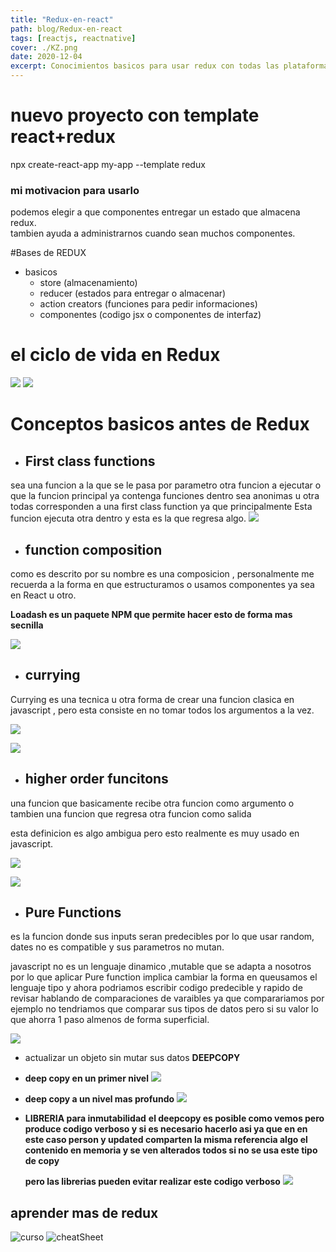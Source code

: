 ```yaml
---
title: "Redux-en-react"
path: blog/Redux-en-react
tags: [reactjs, reactnative]
cover: ./KZ.png
date: 2020-12-04
excerpt: Conocimientos basicos para usar redux con todas las plataformas que se basen en REACT
---
```


# nuevo proyecto con template react+redux

npx create-react-app my-app --template redux

### mi motivacion para usarlo

podemos elegir a que componentes entregar un estado que almacena redux.  
tambien ayuda a administrarnos cuando sean muchos componentes.

#Bases de REDUX

- basicos
  - store (almacenamiento)
  - reducer (estados para entregar o almacenar)
  - action creators (funciones para pedir informaciones)
  - componentes (codigo jsx o componentes de interfaz)

# el ciclo de vida en Redux

![](./eventos.PNG)
![](./ciclo-vida.PNG)

# Conceptos basicos antes de Redux

- ## First class functions

sea una funcion a la que se le pasa por parametro otra funcion a ejecutar o que la funcion principal ya contenga funciones dentro sea anonimas u otra todas corresponden a una first class function ya que principalmente Esta funcion ejecuta otra dentro y esta es la que regresa algo.
![](./firstclass.jpg)

- ## function composition

como es descrito por su nombre es una composicion , personalmente me recuerda a la forma en que estructuramos o usamos componentes ya sea en React u otro.

**Loadash es un paquete NPM que permite hacer esto de forma mas secnilla**

![](./composition.png)

- ## currying

Currying es una tecnica u otra forma de crear una funcion clasica en javascript , pero esta consiste en no tomar todos los argumentos a la vez.

![](./currying.png)

![](./currying2.png)

- ## higher order funcitons

una funcion que basicamente recibe otra funcion como argumento o tambien una funcion que regresa otra funcion como salida

esta definicion es algo ambigua pero esto realmente es muy usado en javascript.

![](./highorder2.png)

![](./highorder.png)

- ## Pure Functions

es la funcion donde sus inputs seran predecibles por lo que usar random, dates no es compatible y sus parametros no mutan.

javascript no es un lenguaje dinamico ,mutable que se adapta a nosotros por lo que aplicar Pure function implica cambiar la forma en queusamos el lenguaje tipo y ahora podriamos escribir codigo predecible y rapido de revisar hablando de comparaciones de varaibles ya que comparariamos por ejemplo no tendriamos que comparar sus tipos de datos pero si su valor lo que ahorra 1 paso almenos de forma superficial.

![](./pure.png)

- actualizar un objeto sin mutar sus datos **DEEPCOPY**

- **deep copy en un primer nivel**
  ![](./objectnomuted.png)

- **deep copy a un nivel mas profundo**
  ![](./objectnomuted2.png)

- **LIBRERIA para inmutabilidad**
  **el deepcopy es posible como vemos pero produce codigo verboso y si es necesario hacerlo asi ya que en en este caso person y updated comparten la misma referencia algo el contenido en memoria y se ven alterados todos si no se usa este tipo de copy**

  **pero las librerias pueden evitar realizar este codigo verboso**
  ![](./immer.png)

## aprender mas de redux

![curso](https://www.codecademy.com/courses/learn-redux/)
![cheatSheet](https://www.codecademy.com/learn/learn-redux/modules/core-redux-api/cheatsheet)
